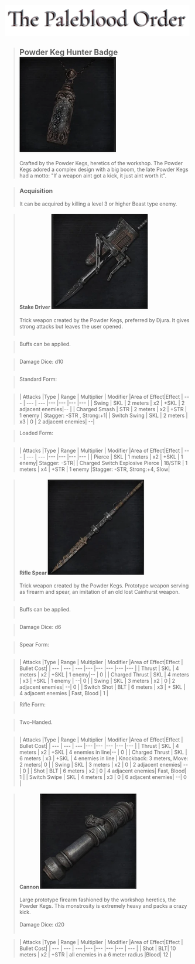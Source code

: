 <link rel="stylesheet" href="../assets/css/weaponspage.css">
<a id= "logo" href="https://fellipepombo.github.io/BloodandBeastsTTRPG/">
  <img src="../assets/images/logo.png">
</a>


>## Powder Keg Hunter Badge ![Powder Keg Hunter Badge](../assets/images/weapons/badges/powderkeghunter.png)
>Crafted by the Powder Kegs, heretics of the workshop. The Powder Kegs adored a complex design with a big boom, the late Powder Kegs had a motto: "If a weapon aint got a kick, it just aint worth it".

>### Acquisition
>It can be acquired by killing a level 3 or higher Beast type enemy.

>#### Stake Driver ![Stake Driver](../assets/images/weapons/powderkeghunter/stakedriver.png)
>Trick weapon created by the Powder Kegs, preferred by Djura. It gives strong attacks but leaves the user opened.<br><br>

>Buffs can be applied. <br><br>

>Damage Dice: d10  <br><br>

>Standard Form: <br><br>

>| Attacks |Type  | Range | Multiplier | Modifier |Area of Effect|Effect
| --- | --- | --- |--- |--- |--- |--- |
| Swing | SKL | 2 meters | x2 | +SKL | 2 adjacent enemies|-- |
| Charged Smash | STR | 2 meters | x2 | +STR | 1 enemy | Stagger: -STR , Strong:+1|
| Switch Swing | SKL | 2 meters | x3 | 0 | 2 adjacent enemies| --|

>Loaded Form: <br><br>

>| Attacks |Type  | Range | Multiplier | Modifier |Area of Effect|Effect
| --- | --- | --- |--- |--- |--- |--- |
| Pierce | SKL | 1 meters | x2 | +SKL | 1 enemy| Stagger: -STR|
| Charged Switch Explosive Pierce | 18/STR | 1 meters | x4 | +STR | 1 enemy |Stagger: -STR, Strong:+4, Slow|

>#### Rifle Spear ![Rifle Spear](../assets/images/weapons/powderkeghunter/riflespear.png)
>Trick weapon created by the Powder Kegs. Prototype weapon serving as firearm and spear, an imitation of an old lost Cainhurst weapon.<br><br>

>Buffs can be applied. <br><br>

>Damage Dice: d6  <br><br>

>Spear Form: <br><br>

>| Attacks |Type  | Range | Multiplier | Modifier |Area of Effect|Effect | Bullet Cost|
| --- | --- | --- |--- |--- |--- |--- |--- |
| Thrust | SKL | 4 meters | x2 | +SKL | 1 enemy|-- | 0 |
| Charged Thrust | SKL | 4 meters | x3 | +SKL | 1 enemy | --| 0 |
| Swing | SKL | 3 meters | x2 | 0 | 2 adjacent enemies| --| 0 |
| Switch Shot | BLT | 6 meters | x3 | + SKL | 4 adjacent enemies | Fast, Blood | 1 | 

>Rifle Form: <br><br>

>Two-Handed. <br><br>

>| Attacks |Type  | Range | Multiplier | Modifier |Area of Effect|Effect | Bullet Cost|
| --- | --- | --- |--- |--- |--- |--- |--- |
| Thrust | SKL | 4 meters | x2 | +SKL | 4 enemies in line|-- | 0 |
| Charged Thrust | SKL | 6 meters | x3 | +SKL | 4 enemies in line | Knockback: 3 meters, Move: 2 meters| 0 |
| Swing | SKL | 3 meters | x2 | 0 | 2 adjacent enemies| --| 0 |
| Shot | BLT | 6 meters | x2 | 0 | 4 adjacent enemies| Fast, Blood| 1 |
| Switch Swipe | SKL | 4 meters | x3 | 0 | 6 adjacent enemies| --| 0 |


>#### Cannon ![Cannon](../assets/images/weapons/powderkeghunter/cannon.png)
>Large prototype firearm fashioned by the workshop heretics, the Powder Kegs. This monstrosity is extremely heavy and packs a crazy kick. <br><br>
>Damage Dice: d20  <br><br>


>| Attacks |Type  | Range | Multiplier | Modifier |Area of Effect|Effect | Bullet Cost|
| --- | --- | --- |--- |--- |--- |--- | --- |
| Shot | BLT| 10 meters | x2 | +STR | all enemies in a 6 meter radius |Blood| 12 |